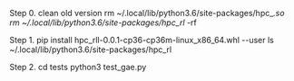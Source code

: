 Step 0. clean old version
rm ~/.local/lib/python3.6/site-packages/hpc_*.so
rm ~/.local/lib/python3.6/site-packages/hpc_rl* -rf

Step 1.
pip install hpc_rll-0.0.1-cp36-cp36m-linux_x86_64.whl --user
ls ~/.local/lib/python3.6/site-packages/hpc_rl

Step 2.
cd tests
python3 test_gae.py
